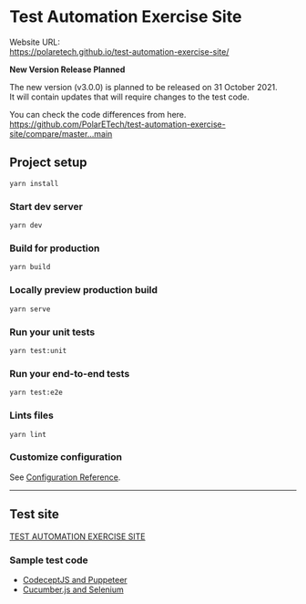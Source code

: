 # Test Automation Exercise Site

Website URL:  
https://polaretech.github.io/test-automation-exercise-site/

__New Version Release Planned__

The new version (v3.0.0) is planned to be released on 31 October 2021.  
It will contain updates that will require changes to the test code.

You can check the code differences from here.  
https://github.com/PolarETech/test-automation-exercise-site/compare/master...main

## Project setup
```
yarn install
```

### Start dev server
```
yarn dev
```

### Build for production
```
yarn build
```

### Locally preview production build
```
yarn serve
```

### Run your unit tests
```
yarn test:unit
```

### Run your end-to-end tests
```
yarn test:e2e
```

### Lints files
```
yarn lint
```

### Customize configuration
See [Configuration Reference](https://vitejs.dev/config/).

***

## Test site
[TEST AUTOMATION EXERCISE SITE](https://polaretech.github.io/test-automation-exercise-site/)

### Sample test code
- [CodeceptJS and Puppeteer](https://github.com/PolarETech/test-automation-exercise-site/tree/main/test-code-examples/codeceptjs-puppeteer-example)
- [Cucumber.js and Selenium](https://github.com/PolarETech/test-automation-exercise-site/tree/main/test-code-examples/cucumberjs-selenium-example)
